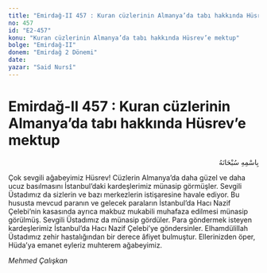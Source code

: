 ```yaml
---
title: "Emirdağ-II 457 : Kuran cüzlerinin Almanya’da tabı hakkında Hüsrev’e mektup"
no: 457
id: "E2-457"
konu: "Kuran cüzlerinin Almanya’da tabı hakkında Hüsrev’e mektup"
bolge: "Emirdağ-II"
donem: "Emirdağ 2 Dönemi"
date: 
yazar: "Said Nursî"
---
```


# Emirdağ-II 457 : Kuran cüzlerinin Almanya’da tabı hakkında Hüsrev’e mektup

<p class="arabic" dir="rtl" title="Meal: “Her türlü noksan sıfatlardan yüce olan Allah’ın adıyla.”">بِاسْمِهِ سُبْحَانَهُ</p>

Çok sevgili ağabeyimiz Hüsrev! Cüzlerin Almanya’da daha güzel ve daha ucuz basılmasını İstanbul’daki kardeşlerimiz münasip görmüşler. Sevgili Üstadımız da sizlerin ve bazı merkezlerin istişaresine havale ediyor. Bu hususta mevcud paranın ve gelecek paraların İstanbul’da Hacı Nazif Çelebi’nin kasasında ayrıca makbuz mukabili muhafaza edilmesi münasip görülmüş. Sevgili Üstadımız da münasip gördüler. Para göndermek isteyen kardeşlerimiz İstanbul’da Hacı Nazif Çelebi’ye göndersinler. Elhamdülillah Üstadımız zehir hastalığından bir derece âfiyet bulmuştur. Ellerinizden öper, Hüda’ya emanet eyleriz muhterem ağabeyimiz.

*Mehmed Çalışkan*
